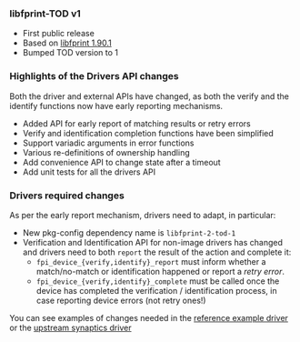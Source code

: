 ### libfprint-TOD v1

- First public release
- Based on [libfprint 1.90.1](https://gitlab.freedesktop.org/libfprint/libfprint/-/releases#v1.90.1)
- Bumped TOD version to 1

### Highlights of the Drivers API changes

Both the driver and external APIs have changed, as both the verify and the identify functions now have early reporting mechanisms.

- Added API for early report of matching results or retry errors
- Verify and identification completion functions have been simplified
- Support variadic arguments in error functions
- Various re-definitions of ownership handling
- Add convenience API to change state after a timeout
- Add unit tests for all the drivers API

### Drivers required changes
As per the early report mechanism, drivers need to adapt, in particular:
 - New pkg-config dependency name is `libfprint-2-tod-1`
 - Verification and Identification API for non-image drivers has changed and drivers need to both `report` the result of the action and complete it:
   - `fpi_device_{verify,identify}_report` must inform whether a match/no-match or identification happened or report a *retry error*.
   - `fpi_device_{verify,identify}_complete` must be called once the device has completed the verification / identification process,  in case reporting device errors (not retry ones!)

You can see examples of changes needed in the [reference example driver](https://gitlab.freedesktop.org/3v1n0/libfprint-tod-example-driver/-/commit/8308f84f7d1cfd1b9ed0936c13c73b43a4a46772) or the [upstream synaptics driver](https://gitlab.freedesktop.org/libfprint/libfprint/-/merge_requests/112/diffs)
